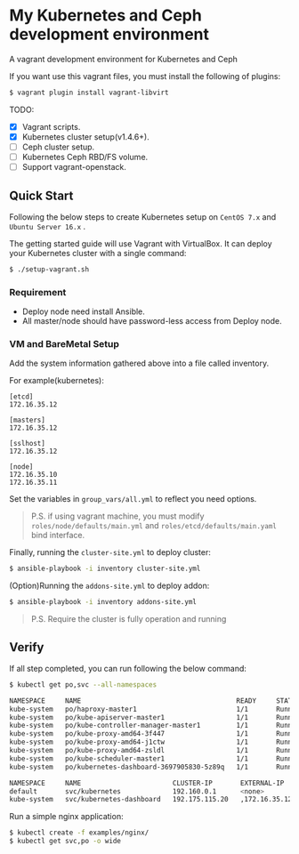 # My Kubernetes and Ceph development environment
A vagrant development environment for Kubernetes and Ceph

If you want use this vagrant files, you must install the following of plugins:
```sh
$ vagrant plugin install vagrant-libvirt
```

TODO:
- [x] Vagrant scripts.
- [x] Kubernetes cluster setup(v1.4.6+).
- [ ] Ceph cluster setup.
- [ ] Kubernetes Ceph RBD/FS volume.
- [ ] Support vagrant-openstack.

## Quick Start
Following the below steps to create Kubernetes setup on `CentOS 7.x` and `Ubuntu Server 16.x` .

The getting started guide will use Vagrant with VirtualBox. It can deploy your Kubernetes cluster with a single command:
```sh
$ ./setup-vagrant.sh
```

### Requirement
* Deploy node need install Ansible.
* All master/node should have password-less access from Deploy node.

### VM and BareMetal Setup
Add the system information gathered above into a file called inventory.

For example(kubernetes):
```
[etcd]
172.16.35.12

[masters]
172.16.35.12

[sslhost]
172.16.35.12

[node]
172.16.35.10
172.16.35.11
```

Set the variables in `group_vars/all.yml` to reflect you need options.
> P.S. if using vagrant machine, you must modify `roles/node/defaults/main.yml` and `roles/etcd/defaults/main.yaml` bind interface.

Finally, running the `cluster-site.yml` to deploy cluster:
```sh
$ ansible-playbook -i inventory cluster-site.yml
```

(Option)Running the `addons-site.yml` to deploy addon:
```sh
$ ansible-playbook -i inventory addons-site.yml
```
> P.S. Require the cluster is fully operation and running

## Verify
If all step completed, you can run following the below command:
```sh
$ kubectl get po,svc --all-namespaces

NAMESPACE     NAME                                       READY     STATUS    RESTARTS   AGE
kube-system   po/haproxy-master1                         1/1       Running   0          2h
kube-system   po/kube-apiserver-master1                  1/1       Running   0          2h
kube-system   po/kube-controller-manager-master1         1/1       Running   0          2h
kube-system   po/kube-proxy-amd64-3f447                  1/1       Running   0          2h
kube-system   po/kube-proxy-amd64-j1ctw                  1/1       Running   0          2h
kube-system   po/kube-proxy-amd64-zsldl                  1/1       Running   0          2h
kube-system   po/kube-scheduler-master1                  1/1       Running   0          2h
kube-system   po/kubernetes-dashboard-3697905830-5z89q   1/1       Running   0          2h

NAMESPACE     NAME                       CLUSTER-IP       EXTERNAL-IP     PORT(S)        AGE
default       svc/kubernetes             192.160.0.1      <none>          443/TCP        2h
kube-system   svc/kubernetes-dashboard   192.175.115.20   ,172.16.35.12   80:32190/TCP   2h
```

Run a simple nginx application:
```sh
$ kubectl create -f examples/nginx/
$ kubectl get svc,po -o wide
```

